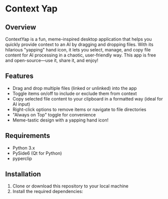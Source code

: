 # Context Yap 

## Overview
ContextYap is a fun, meme-inspired desktop application that helps you quickly provide context to an AI by dragging and dropping files. With its hilarious "yapping" hand icon, it lets you select, manage, and copy file content for AI processing in a chaotic, user-friendly way. This app is free and open-source—use it, share it, and enjoy!

## Features
- Drag and drop multiple files (linked or unlinked) into the app
- Toggle items on/off to include or exclude them from context
- Copy selected file content to your clipboard in a formatted way (ideal for AI input)
- Right-click options to remove items or navigate to file directories
- "Always on Top" toggle for convenience
- Meme-tastic design with a yapping hand icon!

## Requirements
- Python 3.x
- PySide6 (Qt for Python)
- pyperclip

## Installation
1. Clone or download this repository to your local machine
2. Install the required dependencies: